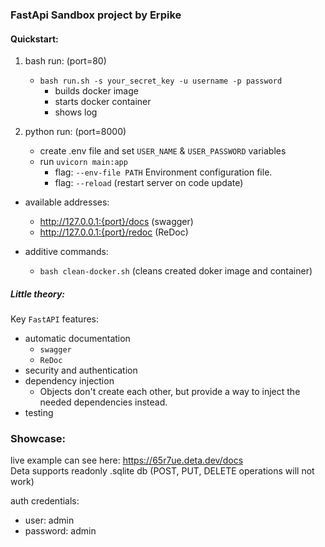 ### FastApi Sandbox project by Erpike

#### Quickstart:

1. bash run: (port=80)
   - `bash run.sh -s your_secret_key -u username -p password`
     - builds docker image
     - starts docker container
     - shows log

2. python run: (port=8000)
   - create .env file and set `USER_NAME` & `USER_PASSWORD` variables
   - run `uvicorn main:app`
     - flag: `--env-file PATH` Environment configuration file.
     - flag: `--reload` (restart server on code update)

- available addresses:
  - http://127.0.0.1:{port}/docs (swagger)
  - http://127.0.0.1:{port}/redoc (ReDoc)

- additive commands:
  - `bash clean-docker.sh` (cleans created doker image and container)

##### Little theory:

Key `FastAPI` features:
- automatic documentation
  - `swagger`
  - `ReDoc`
- security and authentication
- dependency injection
  - Objects don't create each other, but provide a way to inject the needed dependencies instead.
- testing


### Showcase:

live example can see here: https://65r7ue.deta.dev/docs \
Deta supports readonly .sqlite db (POST, PUT, DELETE operations will not work)

auth credentials:
 - user: admin
 - password: admin 
